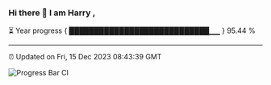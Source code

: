 ### Hi there 👋 I am Harry , 

⏳ Year progress { ████████████████████████████▁▁ } 95.44 %

---

⏰ Updated on Fri, 15 Dec 2023 08:43:39 GMT

![Progress Bar CI](https://github.com/duykhang68/duykhang68/workflows/Progress%20Bar%20CI/badge.svg)
